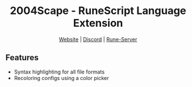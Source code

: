 <div align="center">

<h1>2004Scape - RuneScript Language Extension</h1>

[Website](https://2004scape.org) | [Discord](https://discord.2004scape.org) | [Rune-Server](https://www.rune-server.ee/runescape-development/rs2-server/projects/701698-lost-city-225-emulation.html)

</div>

## Features

* Syntax highlighting for all file formats
* Recoloring configs using a color picker
